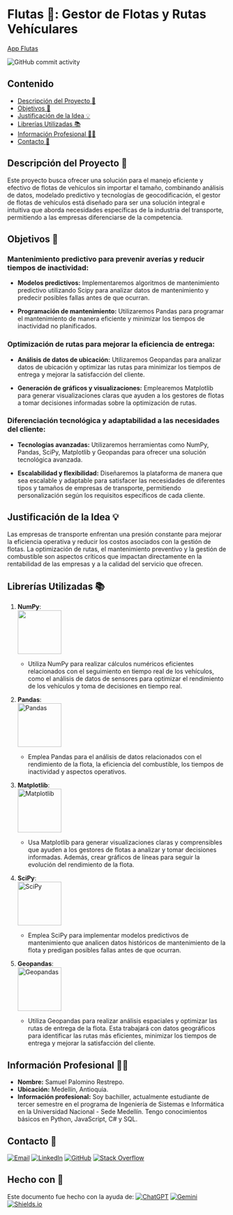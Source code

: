 # Flutas 🍇: Gestor de Flotas y Rutas Vehículares

[App Flutas](https://ppidaipalominos.streamlit.app/)

<img alt="GitHub commit activity" src="https://img.shields.io/github/commit-activity/w/spalominor/ppi_dai_PALOMINOs?style=flat&color=green">

## Contenido
- [Descripción del Proyecto 📖](#descripción-del-proyecto-)
- [Objetivos 🎯](#Objetivos-)
- [Justificación de la Idea 💡](#justificación-de-la-idea-)
- [Librerías Utilizadas 📚](#librerías-utilizadas-)
- [Información Profesional 👨‍🎓](#información-profesional-)
- [Contacto 📲](#contacto-)

## Descripción del Proyecto 📖

Este proyecto busca ofrecer una solución para el manejo eficiente y efectivo de flotas de vehículos sin importar el tamaño, combinando análisis de datos, modelado predictivo y tecnologías de geocodificación, el gestor de flotas de vehículos está diseñado para ser una solución integral e intuitiva que aborda necesidades específicas de la industria del transporte, permitiendo a las empresas diferenciarse de la competencia.

## Objetivos 🎯

### Mantenimiento predictivo para prevenir averías y reducir tiempos de inactividad:

- **Modelos predictivos:** Implementaremos algoritmos de mantenimiento predictivo utilizando Scipy para analizar datos de mantenimiento y predecir posibles fallas antes de que ocurran.
  
- **Programación de mantenimiento:** Utilizaremos Pandas para programar el mantenimiento de manera eficiente y minimizar los tiempos de inactividad no planificados.

### Optimización de rutas para mejorar la eficiencia de entrega:

- **Análisis de datos de ubicación:** Utilizaremos Geopandas para analizar datos de ubicación y optimizar las rutas para minimizar los tiempos de entrega y mejorar la satisfacción del cliente.
  
- **Generación de gráficos y visualizaciones:** Emplearemos Matplotlib para generar visualizaciones claras que ayuden a los gestores de flotas a tomar decisiones informadas sobre la optimización de rutas.

### Diferenciación tecnológica y adaptabilidad a las necesidades del cliente:

- **Tecnologías avanzadas:** Utilizaremos herramientas como NumPy, Pandas, SciPy, Matplotlib y Geopandas para ofrecer una solución tecnológica avanzada.
  
- **Escalabilidad y flexibilidad:** Diseñaremos la plataforma de manera que sea escalable y adaptable para satisfacer las necesidades de diferentes tipos y tamaños de empresas de transporte, permitiendo personalización según los requisitos específicos de cada cliente.

## Justificación de la Idea 💡

Las empresas de transporte enfrentan una presión constante para mejorar la eficiencia operativa y reducir los costos asociados con la gestión de flotas. La optimización de rutas, el mantenimiento preventivo y la gestión de combustible son aspectos críticos que impactan directamente en la rentabilidad de las empresas y a la calidad del servicio que ofrecen.

## Librerías Utilizadas 📚

1. **NumPy**:  
   <img src="https://numpy.org/images/logo.svg" width="100"/>

   - Utiliza NumPy para realizar cálculos numéricos eficientes relacionados con el seguimiento en tiempo real de los vehículos, como el análisis de datos de sensores para optimizar el rendimiento de los vehículos y toma de decisiones en tiempo real.

2. **Pandas**:  
   <img src="https://pandas.pydata.org/static/img/pandas_secondary.svg" alt="Pandas" width="100"/>

   - Emplea Pandas para el análisis de datos relacionados con el rendimiento de la flota, la eficiencia del combustible, los tiempos de inactividad y aspectos operativos.

3. **Matplotlib**:  
   <img src="https://icon.icepanel.io/Technology/svg/Matplotlib.svg" alt="Matplotlib" width="100"/>

   - Usa Matplotlib para generar visualizaciones claras y comprensibles que ayuden a los gestores de flotas a analizar y tomar decisiones informadas. Además, crear gráficos de líneas para seguir la evolución del rendimiento de la flota.
     
4. **SciPy**:  
   <img src="https://scipy.org/images/logo.svg" alt="SciPy" width="100"/>

   - Emplea SciPy para implementar modelos predictivos de mantenimiento que analicen datos históricos de mantenimiento de la flota y predigan posibles fallas antes de que ocurran.

5. **Geopandas**:  
   <img src="https://docs.geopandas.org/en/v0.14.1/_images/geopandas_icon.png" alt="Geopandas" width="100"/>

   - Utiliza Geopandas para realizar análisis espaciales y optimizar las rutas de entrega de la flota. Esta trabajará con datos geográficos para identificar las rutas más eficientes, minimizar los tiempos de entrega y mejorar la satisfacción del cliente.

## Información Profesional 👨‍🎓

- **Nombre:** Samuel Palomino Restrepo.
- **Ubicación:** Medellín, Antioquia.
- **Información profesional:** Soy bachiller, actualmente estudiante de tercer semestre en el programa de Ingeniería de Sistemas e Informática en la Universidad Nacional - Sede Medellín. Tengo conocimientos básicos en Python, JavaScript, C# y SQL.

## Contacto 📲

[![Email](https://img.shields.io/badge/Email-spalominor%40unal.edu.co-green?style=for-the-badge&logo=gmail)](mailto:spalominor@unal.edu.co)
[![LinkedIn](https://img.shields.io/badge/LinkedIn-0077B5?style=for-the-badge&logo=linkedin&logoColor=white)](https://www.linkedin.com/in/samuel-palomino-9680352ba/)
[![GitHub](https://img.shields.io/badge/GitHub-100000?style=for-the-badge&logo=github&logoColor=white)](https://github.com/spalominor)
[![Stack Overflow](https://img.shields.io/badge/Stack%20Overflow-FE7A16?style=for-the-badge&logo=stack-overflow&logoColor=white)](https://stackoverflow.com/users/23651826/spalominor)

## Hecho con 🤝
Este documento fue hecho con la ayuda de:
[![ChatGPT](https://img.shields.io/badge/ChatGPT-Informational?style=flat&logo=openai&logoColor=white)](https://openai.com/chatgpt)
[![Gemini](https://img.shields.io/badge/Gemini-Informational?style=flat&logo=google&logoColor=white)](https://gemini.google.com/app)
[![Shields.io](https://img.shields.io/badge/Shields.io-Informational?style=flat&logo=javascript&logoColor=white)](https://shields.io/)

